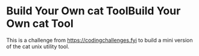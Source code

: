 # Build Your Own cat ToolBuild Your Own cat Tool
This is a challenge from https://codingchallenges.fyi to build a mini version of the cat unix utility tool.
